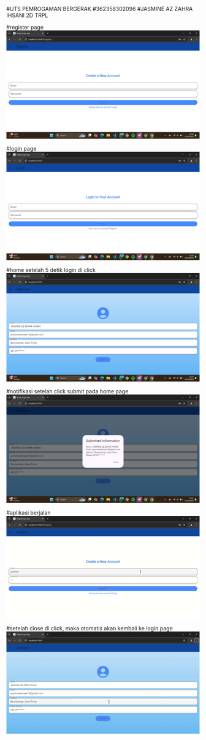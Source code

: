 #UTS PEMROGAMAN BERGERAK
#362358302096
#JASMINE AZ ZAHRA IHSANI 2D TRPL

#register page
![register](assets/register.jpg)

#login page
![login](assets/login.jpg)

#home setelah 5 detik login di click
![home after login](assets/homee.jpg)

#notifikasi setelah click submit pada home page
![submit notif](assets/submit_home.jpg)

#aplikasi berjalan 
![all action](assets\all_action.gif)

#setelah close di click, maka otomatis akan kembali ke login page
![home submit lalu kembali ke login](assets/home_ke_login.gif)
